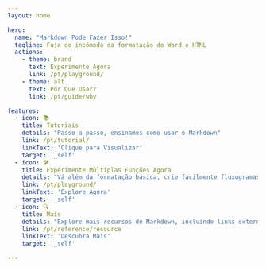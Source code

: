 ```yaml
---
layout: home

hero:
  name: "Markdown Pode Fazer Isso!"
  tagline: Fuja do incômodo da formatação do Word e HTML
  actions:
    - theme: brand
      text: Experimente Agora
      link: /pt/playground/
    - theme: alt
      text: Por Que Usar?
      link: /pt/guide/why

features:
  - icon: 📚
    title: Tutoriais
    details: "Passo a passo, ensinamos como usar o Markdown"
    link: /pt/tutorial/
    linkText: 'Clique para Visualizar'
    target: '_self'
  - icon: 🛠️
    title: Experimente Múltiplas Funções Agora
    details: "Vá além da formatação básica, crie facilmente fluxogramas, gráficos de Gantt, apresentações (PPT), etc."
    link: /pt/playground/
    linkText: 'Explore Agora'
    target: '_self'
  - icon: 🔍
    title: Mais
    details: "Explore mais recursos do Markdown, incluindo links externos úteis. Por favor, escolha conforme a necessidade."
    link: /pt/reference/resource
    linkText: 'Descubra Mais'
    target: '_self'

---
```

